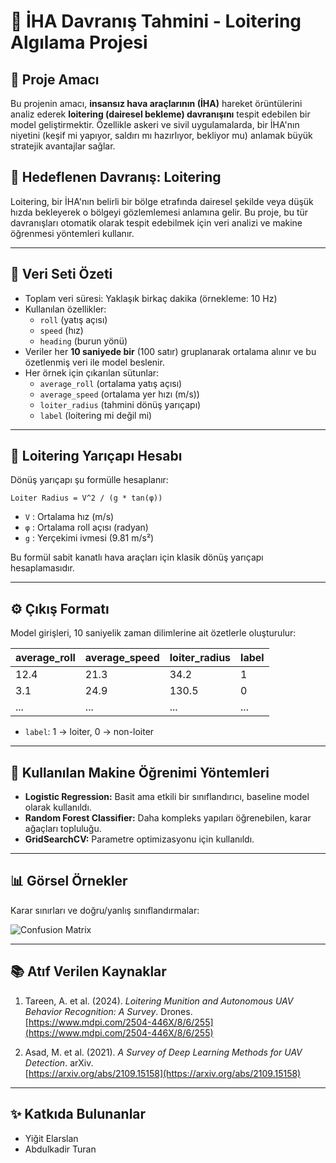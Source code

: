 # 📡 İHA Davranış Tahmini - Loitering Algılama Projesi

## 🧠 Proje Amacı  
Bu projenin amacı, **insansız hava araçlarının (İHA)** hareket örüntülerini analiz ederek **loitering (dairesel bekleme) davranışını** tespit edebilen bir model geliştirmektir. Özellikle askeri ve sivil uygulamalarda, bir İHA'nın niyetini (keşif mi yapıyor, saldırı mı hazırlıyor, bekliyor mu) anlamak büyük stratejik avantajlar sağlar.  

## 📌 Hedeflenen Davranış: Loitering  
Loitering, bir İHA'nın belirli bir bölge etrafında dairesel şekilde veya düşük hızda bekleyerek o bölgeyi gözlemlemesi anlamına gelir. Bu proje, bu tür davranışları otomatik olarak tespit edebilmek için veri analizi ve makine öğrenmesi yöntemleri kullanır.

---

## 📁 Veri Seti Özeti  

- Toplam veri süresi: Yaklaşık birkaç dakika (örnekleme: 10 Hz)
- Kullanılan özellikler:
  - `roll` (yatış açısı)
  - `speed` (hız)
  - `heading` (burun yönü)
- Veriler her **10 saniyede bir** (100 satır) gruplanarak ortalama alınır ve bu özetlenmiş veri ile model beslenir.
- Her örnek için çıkarılan sütunlar:
  - `average_roll` (ortalama yatış açısı)
  - `average_speed` (ortalama yer hızı (m/s))
  - `loiter_radius` (tahmini dönüş yarıçapı)
  - `label` (loitering mi değil mi)

---

## 📐 Loitering Yarıçapı Hesabı  

Dönüş yarıçapı şu formülle hesaplanır:

```
Loiter Radius = V^2 / (g * tan(φ))
```

- `V` : Ortalama hız (m/s)
- `φ` : Ortalama roll açısı (radyan)
- `g` : Yerçekimi ivmesi (9.81 m/s²)

Bu formül sabit kanatlı hava araçları için klasik dönüş yarıçapı hesaplamasıdır.

---

## ⚙️ Çıkış Formatı  

Model girişleri, 10 saniyelik zaman dilimlerine ait özetlerle oluşturulur:

| average_roll | average_speed | loiter_radius | label |
|--------------|---------------|----------------|--------|
| 12.4         | 21.3          | 34.2           | 1      |
| 3.1          | 24.9          | 130.5          | 0      |
| ...          | ...           | ...            | ...    |

- `label`: 1 → loiter, 0 → non-loiter

---

## 🤖 Kullanılan Makine Öğrenimi Yöntemleri

- **Logistic Regression:** Basit ama etkili bir sınıflandırıcı, baseline model olarak kullanıldı.
- **Random Forest Classifier:** Daha kompleks yapıları öğrenebilen, karar ağaçları topluluğu.
- **GridSearchCV:** Parametre optimizasyonu için kullanıldı.

---

## 📊 Görsel Örnekler
Karar sınırları ve doğru/yanlış sınıflandırmalar:

![Confusion Matrix](figures/confusion_matrix.png)

---

## 📚 Atıf Verilen Kaynaklar

1. Tareen, A. et al. (2024). *Loitering Munition and Autonomous UAV Behavior Recognition: A Survey*. Drones.  
   [https://www.mdpi.com/2504-446X/8/6/255](https://www.mdpi.com/2504-446X/8/6/255)

2. Asad, M. et al. (2021). *A Survey of Deep Learning Methods for UAV Detection*. arXiv.  
   [https://arxiv.org/abs/2109.15158](https://arxiv.org/abs/2109.15158)

---

## ✨ Katkıda Bulunanlar

- Yiğit Elarslan
- Abdulkadir Turan